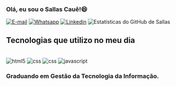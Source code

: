 ### Olá, eu sou o Sallas Cauê!😄

[![E-mail](https://img.shields.io/badge/Gmail-D14836?style=for-the-badge&logo=gmail&logoColor=white)](https://mail.google.com/mail/u/1/#caixadeentrada) 
[![Whatsapp](https://img.shields.io/badge/WhatsApp-25D366?style=for-the-badge&logo=whatsapp&logoColor=white)](https://wa.me/5575988988813)
[![Linkedin](https://img.shields.io/badge/LinkedIn-0077B5?style=for-the-badge&logo=linkedin&logoColor=white/)](https://www.linkedin.com/in/sallas-cau%C3%AA-diana-ara%C3%BAjo-4324231b5/)
![Estatísticas do GitHub de Sallas](https://github-readme-stats.vercel.app/api?username=sallas-caue&show_icons=true&theme=transparent)

## Tecnologias que utilizo no meu dia
<div  style = "display: inline_block">
    <br/>
        <img  align = "center" alt = "html5" src = "https://img.shields.io/badge/HTML5-E34F26?style=for-the-badge&logo=html5&logoColor=white">
        <img  align = "center"  alt = "css" src = "https://img.shields.io/badge/CSS-239120?&style=for-the-badge&logo=css3&logoColor=white">
        <img  align = "center"  alt = "css" src = "https://img.shields.io/badge/Python-3776AB?style=for-the-badge&logo=python&logoColor=white">
        <img  align = "center" alt = "javascript" src = https://img.shields.io/badge/JavaScript-F7DF1E?style=for-the-badge&logo=javascript&logoColor=black>
    <br/>
</div> 
    
### Graduando em Gestão da Tecnologia da Informação.
